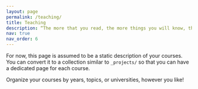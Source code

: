 ```yaml
---
layout: page
permalink: /teaching/
title: Teaching
description: “The more that you read, the more things you will know, the more that you learn, the more places you’ll go.” -- Dr. Seuss
nav: true
nav_order: 6
---
```


For now, this page is assumed to be a static description of your courses. You can convert it to a collection similar to `_projects/` so that you can have a dedicated page for each course.

Organize your courses by years, topics, or universities, however you like!

